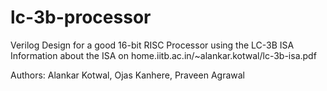 lc-3b-processor
===============

Verilog Design for a good 16-bit RISC Processor using the LC-3B ISA
Information about the ISA on home.iitb.ac.in/~alankar.kotwal/lc-3b-isa.pdf

Authors: Alankar Kotwal, Ojas Kanhere, Praveen Agrawal
